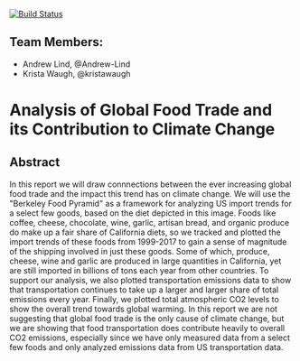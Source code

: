 
[![Build Status](https://travis-ci.com/espm-157/final-project-andrew-krista-final-project.svg?branch=master)](https://travis-ci.com/espm-157/final-project-andrew-krista-final-project)

## Team Members:

- Andrew Lind, @Andrew-Lind
- Krista Waugh, @kristawaugh
# Analysis of Global Food Trade and its Contribution to Climate Change 

## Abstract
 In this report we will draw connnections between the ever increasing global food trade and the impact this trend has on climate change. We will use the "Berkeley Food Pyramid" as a framework for analyzing US import trends for a select few goods, based on the diet depicted in this image. Foods like coffee, cheese, chocolate, wine, garlic, artisan bread, and organic produce do make up a fair share of California diets, so we tracked and plotted the import trends of these foods from 1999-2017 to gain a sense of magnitude of the shipping involved in just these goods. Some of which, produce, cheese, wine and garlic are produced in large quantities in California, yet are still imported in billions of tons each year from other countries. 
  To support our analysis, we also plotted transportation emissions data to show that transportation continues to take up a larger and larger share of total emissions every year. 
  Finally, we plotted total atmospheric CO2 levels to show the overall trend towards global warming. In this report we are not suggesting that global food trade is the only cause of climate change, but we are showing that food transportation does contribute heavily to overall CO2 emissions, especially since we have only measured data from a select few foods and only analyzed emissions data from US transportation data.  




